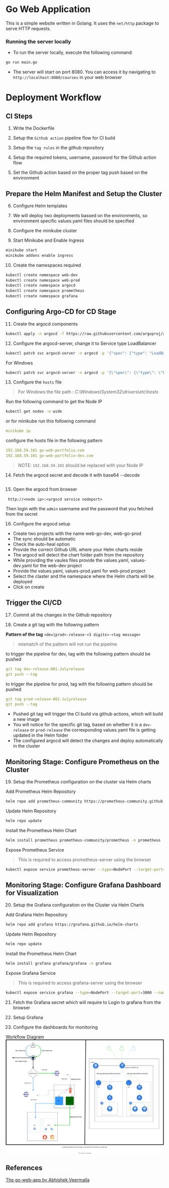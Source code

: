# Go Web Application

This is a simple website written in Golang. It uses the `net/http` package to serve HTTP requests.

### Running the server locally

- To run the server locally, execute the following command:

```bash
go run main.go
```

- The server will start on port 8080. You can access it by navigating to `http://localhost:8080/courses` in your web browser

# Deployment Workflow

## CI Steps

1. Write the Dockerfile

2. Setup the `Github action` pipeline flow for CI build

3. Setup the `tag rules` in the github repository

4. Setup the required tokens, username, password for the Github action flow

5. Set the Github action based on the proper tag push based on the environment

## Prepare the Helm Manifest and Setup the Cluster

6. Configure Helm templates

7. We will deploy two deployments bassed on the environments, so environment specific values.yaml files should be specified

8. Configure the minikube cluster

9. Start Minikube and Enable Ingress

```sh
minikube start
minikube addons enable ingress
```

10. Create the namespaces required

```sh
kubectl create namespace web-dev
kubectl create namespace web-prod
kubectl create namespace argocd
kubectl create namespace prometheus
kubectl create namespace grafana
```

## Configuring Argo-CD for CD Stage

11. Create the argocd components

```sh
kubectl apply -n argocd -f https://raw.githubusercontent.com/argoproj/argo-cd/stable/manifests/install.yaml
```

12. Configure the argocd-server, change it to Service type LoadBalancer

```sh
kubectl patch svc argocd-server -n argocd -p '{"spec": {"type": "LoadBalancer"}}'
```

For Windows

```sh
kubectl patch svc argocd-server -n argocd -p '{\"spec\": {\"type\": \"LoadBalancer\"}}'
```

13. Configure the `hosts` file
> For Windows the file path : _C:\Windows\System32\drivers\etc\hosts_

Run the following command to get the Node IP

```sh
kubectl get nodes -o wide
```

or for minikube run this following command

```yaml
minikube ip
```

configure the hosts file in the following pattern

```yaml
192.168.59.101 go-web-portfolio.com
192.168.59.101 go-web-portfolio-dev.com
```

> NOTE: `192.168.59.101` should be replaced with your Node IP

14. Fetch the argocd secret and decode it with base64 --decode

```yaml

```

15. Open the argocd from browser 

` http://<node ip>:<argocd service nodeport>`<br/>

Then login with the `admin` username and the password that you fetched from the secret

16. Configure the argocd setup

- Create two projects with the name web-go-dev, web-go-prod
- The sync should be automatic
- Check the auto-heal option
- Provide the correct Github URL where your Helm charts reside
- The argocd will detect the chart folder path from the repository
- While providing the vaules files provide the values.yaml, values-dev.yaml for the web-dev project
- Provide the values.yaml, values-prod.yaml for web-prod project
- Select the claster and the namespace where the Helm charts will be deployed
- Click on create

## Trigger the CI/CD

17. Commit all the changes in the Github repository

18. Create a git tag with the following pattern

**Pattern of the tag** `<dev|prod>-release-<3 digits>-<tag message>`<br/>

> mismatch of the pattern will not run the pipeline

to trigger the pipeline for dev, tag with the following pattern should be pushed
```yaml
git tag dev-release-001-Julyrelease
git push --tag
```

to trigger the pipeline for prod, tag with the following pattern should be pushed
```yaml
git tag prod-release-001-Julyrelease
git push --tag
```

- Pushed git tag will trigger the CI build via github actions, which will build a new image
- You will notice for the specific git tag, based on whether it is a `dev-release` or `prod-release` the corresponding values.yaml file is getting updated in the Helm folder
- The configured argocd will detect the changes and deploy automatically in the cluster

## Monitoring Stage: Configure Prometheus on the Cluster

19. Setup the Prometheus configuration on the cluster via Helm charts

Add Prometheus Helm Repository
```sh
helm repo add prometheus-community https://prometheus-community.github.io/helm-charts -n prometheus
```
Update Helm Repository
```sh
helm repo update
```
Install the Prometheus Helm Chart
```sh
helm install prometheus prometheus-community/prometheus -n prometheus
```
Expose Prometheus Service
> This is required to access prometheus-server using the browser
```sh
kubectl expose service prometheus-server --type=NodePort --target-port=9090 --name=prometheus-server-ext -n prometheus
```

## Monitoring Stage: Configure Grafana Dashboard for Visualization

20. Setup the Grafana configuration on the Cluster via Helm Charts

Add Grafana Helm Repository
```sh
helm repo add grafana https://grafana.github.io/helm-charts
```
Update Helm Repository
```sh
helm repo update
```
Install the Prometheus Helm Chart
```sh
helm install grafana grafana/grafana -n grafana
```
Expose Grafana Service
> This is required to access grafana-server using the browser
```sh
kubectl expose service grafana --type=NodePort --target-port=3000 --name=grafana-ext -n grafana
```

21. Fetch the Grafana secret which will require to Login to grafana from the browser

22. Setup Grafana

23. Configure the dashboards for monitoring

Workflow Diagram
![flow](webgo-workflow.svg)

## References
[The go-web-app by Abhishek Veermalla](https://github.com/iam-veeramalla/go-web-app-devops)